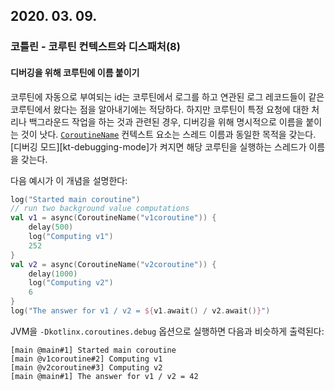## 2020. 03. 09.

### 코틀린 - 코루틴 컨텍스트와 디스패처(8)

#### 디버깅을 위해 코루틴에 이름 붙이기

코루틴에 자동으로 부여되는 id는 코루틴에서 로그를 하고 연관된 로그 레코드들이 같은 코루틴에서 왔다는 점을 알아내기에는 적당하다. 하지만 코루틴이 특정 요청에 대한 처리나 백그라운드 작업을 하는 것과 관련된 경우, 디버깅을 위해 명시적으로 이름을 붙이는 것이 낫다. [`CoroutineName`][kt-coroutine-name] 컨텍스트 요소는 스레드 이름과 동일한 목적을 갖는다. [디버깅 모드][kt-debugging-mode]가 켜지면 해당 코루틴을 실행하는 스레드가 이름을 갖는다.

다음 예시가 이 개념을 설명한다:

```kotlin 
log("Started main coroutine")
// run two background value computations
val v1 = async(CoroutineName("v1coroutine")) {
    delay(500)
    log("Computing v1")
    252
}
val v2 = async(CoroutineName("v2coroutine")) {
    delay(1000)
    log("Computing v2")
    6
}
log("The answer for v1 / v2 = ${v1.await() / v2.await()}")
```

JVM을 `-Dkotlinx.coroutines.debug` 옵션으로 실행하면 다음과 비슷하게 출력된다:

```
[main @main#1] Started main coroutine
[main @v1coroutine#2] Computing v1
[main @v2coroutine#3] Computing v2
[main @main#1] The answer for v1 / v2 = 42
```



[kt-coroutine-name]: https://kotlin.github.io/kotlinx.coroutines/kotlinx-coroutines-core/kotlinx.coroutines/-coroutine-name/index.html